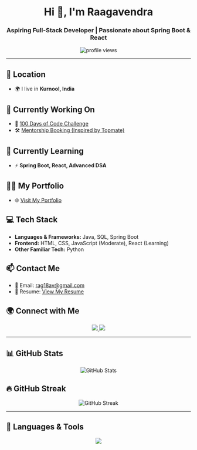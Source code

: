 <h1 align="center">Hi 👋, I'm Raagavendra</h1>
<h3 align="center">Aspiring Full-Stack Developer | Passionate about Spring Boot & React</h3>

<p align="center">
  <img src="https://komarev.com/ghpvc/?username=Ragav15P&label=Profile%20Views&color=0e75b6&style=flat" alt="profile views" />
</p>

---

## 📍 Location
- 🌍 I live in **Kurnool, India**

## 🔭 Currently Working On  
- 🚀 [100 Days of Code Challenge](https://github.com/Ragav15P/DSA)  
- 🛠 [Mentorship Booking (Inspired by Topmate)](https://github.com/Ragav15P/MentorShipBooking)

## 🌱 Currently Learning  
- ⚡ **Spring Boot, React, Advanced DSA**

## 👨‍💻 My Portfolio  
- 🌐 [Visit My Portfolio](https://updated-personal-portfolio-full-mef1tykyi.vercel.app/)

## 💻 Tech Stack  
- **Languages & Frameworks:** Java, SQL, Spring Boot  
- **Frontend:** HTML, CSS, JavaScript (Moderate), React (Learning)  
- **Other Familiar Tech:** Python  

## 📫 Contact Me  
- 📧 Email: [rag18av@gmail.com](mailto:rag18av@gmail.com)  
- 📄 Resume: [View My Resume](https://drive.google.com/file/d/11DO29xCBmz1kDbuYokCGBYv_hYQ8qTKW/view?usp=drivesdk)  

## 🌍 Connect with Me  
<p align="center">
  <a href="https://github.com/Ragav15P">
    <img src="https://img.shields.io/badge/GitHub-%23121011.svg?style=for-the-badge&logo=github&logoColor=white" />
  </a>
  <a href="https://www.instagram.com/hello_ragav7/">
    <img src="https://img.shields.io/badge/Instagram-%23E4405F.svg?style=for-the-badge&logo=instagram&logoColor=white" />
  </a>
</p>

---

## 📊 GitHub Stats  
<p align="center">
  <img src="https://github-readme-stats.vercel.app/api?username=Ragav15P&show_icons=true&theme=radical" alt="GitHub Stats" />
</p>

## 🔥 GitHub Streak  
<p align="center">
  <img src="https://streak-stats.demolab.com?user=Ragav15P&theme=radical" alt="GitHub Streak" />
</p>

---

## 🚀 Languages & Tools  
<p align="center">
  <img src="https://skillicons.dev/icons?i=java,spring,html,css,js,react,python,sql,git,github" />
</p>
